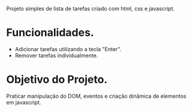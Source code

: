 Projeto simples de lista de tarefas criado com html, css e javascript.

# Funcionalidades.
 * Adicionar tarefas utilizando a tecla "Enter".
 * Remover tarefas individualmente.

# Objetivo do Projeto.

Praticar manipulação do DOM, eventos e criação dinâmica de elementos em javascript.
